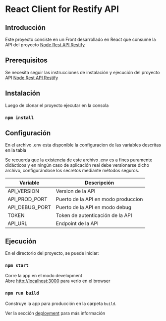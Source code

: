 # React Client for Restify API

## Introducción

Este proyecto consiste en un Front desarrollado en React que consume la API del proyecto [Node Rest API Restify](https://github.com/sfranchi/node-rest-api-restify)

## Prerequisitos

Se necesita seguir las instrucciones de instalación y ejecución del proyecto API [Node Rest API Restify](https://github.com/sfranchi/node-rest-api-restify)

## Instalación

Luego de clonar el proyecto ejecutar en la consola

### `npm install`

## Configuración

En el archivo .env esta disponible la configuracion de las variables descritas en la tabla

Se recuerda que la existencia de este archivo .env es a fines puramente didácticos y en ningún caso de aplicación real debe versionarse dicho archivo, configurándose los secretos mediante métodos seguros.

|Variable|Descripción|
|---|---|
|API_VERSION|Version de la API|
|API_PROD_PORT|Puerto de la API en modo produccion|
|API_DEBUG_PORT|Puerto de la API en modo debug|
|TOKEN|Token de autenticación de la API|
|API_URL|Endpoint de la API|

## Ejecución

En el directorio del proyecto, se puede iniciar:

### `npm start`

Corre la app en el modo development<br>
Abre [http://localhost:3000](http://localhost:3000) para verlo en el browser

### `npm run build`

Construye la app para producción en la carpeta `build`. <br>

Ver la sección [deployment](https://facebook.github.io/create-react-app/docs/deployment) para más información






